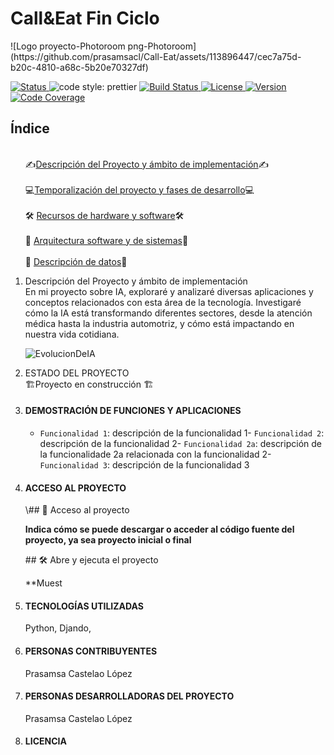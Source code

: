 <h1>Call&amp;Eat Fin Ciclo </h1>

</h1>![Logo proyecto-Photoroom png-Photoroom](https://github.com/prasamsacl/Call-Eat/assets/113896447/cec7a75d-b20c-4810-a68c-5b20e70327df)</h1>
  <p align="left">

 <section id="insignias">
        <div class="badge-container">
            <a href="https://github.com/prettier/prettier">
                      <a href="#">
                <img src="https://img.shields.io/badge/STATUS-EN%20DESAROLLO-green" alt="Status">
            </a>
                <img src="https://img.shields.io/badge/code_style-prettier-ff69b4.svg?style=flat-square" alt="code style: prettier">
            </a>
            <a href="https://github.com/tu-usuario/tu-repo/actions">
                <img src="https://img.shields.io/badge/build-passing-brightgreen" alt="Build Status">
            </a>
            <a href="https://github.com/tu-usuario/tu-repo/blob/main/LICENSE">
                <img src="https://img.shields.io/badge/license-MIT-green" alt="License">
            </a>
            <a href="https://github.com/tu-usuario/tu-repo">
                <img src="https://img.shields.io/badge/version-1.0.0-blue" alt="Version">
            </a>
            <a href="https://github.com/tu-usuario/tu-repo">
                <img src="https://img.shields.io/badge/coverage-80%25-yellow" alt="Code Coverage">
            </a>
        </div>
    </section>

<nav>
        <h2>Índice</h2>
        <ol>
            <br>
          ✍️<a href="#descripcion">Descripción del Proyecto y ámbito de implementación</a>✍️
        </br>
            <br>  💻<a href="#estado">Temporalización del proyecto y fases de desarrollo</a>💻</br>
           <br>🛠️ <a href="#demostracion">Recursos de hardware y software</a>🛠️</br>
           <br>📁 <a href="#acceso">Arquitectura software y de sistemas</a>📁 </br>
             <br> 🔨 <a href="#tecnologias">Descripción de datos</a>🔨</br
        </ol>
    </nav>
  <ol>  
 <li>Descripción del Proyecto y ámbito de implementación </li>
 En mi proyecto sobre IA, exploraré y analizaré diversas aplicaciones y conceptos relacionados con esta área de la tecnología. Investigaré cómo la IA está transformando diferentes sectores, desde la atención médica hasta la industria automotriz, y cómo está impactando en nuestra vida cotidiana.
    
![EvolucionDeIA](https://github.com/prasamsacl/DWES/assets/113896447/f9b9d491-14eb-4a2f-91c3-ca3f04de7e83)

<li>ESTADO DEL PROYECTO</li>
🏗️Proyecto en construcción 🏗️

<li><h4>DEMOSTRACIÓN DE FUNCIONES Y APLICACIONES</h4></li>

- `Funcionalidad 1`: descripción de la funcionalidad 1- `Funcionalidad 2`: descripción de la funcionalidad 2- `Funcionalidad 2a`: descripción de la funcionalidade 2a relacionada con la funcionalidad 2- `Funcionalidad 3`: descripción de la funcionalidad 3
  
<li><h4>ACCESO AL PROYECTO</h4></li>
\## 📁 Acceso al proyecto

**Indica cómo se puede descargar o acceder al código fuente del proyecto, ya sea proyecto inicial o final**

\## 🛠️ Abre y ejecuta el proyecto

**Muest
<li><h4>TECNOLOGÍAS UTILIZADAS</h4></li>
  Python, Djando, 
<li><h4>PERSONAS CONTRIBUYENTES</h4></li>
Prasamsa Castelao López


<li><h4>PERSONAS DESARROLLADORAS DEL PROYECTO</h4></li>
Prasamsa Castelao López

<li><h4>LICENCIA</h4></li>
</ol>


